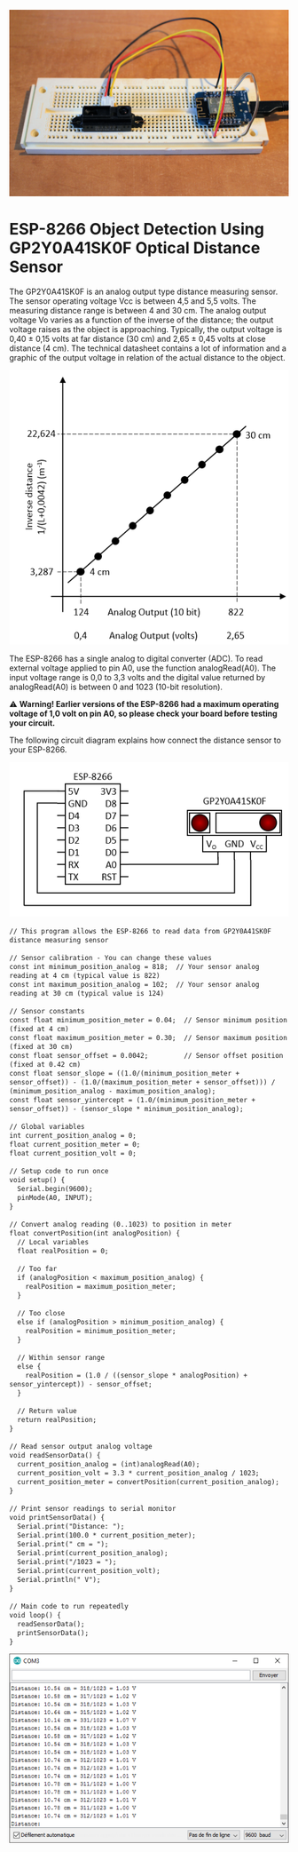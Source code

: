 ![Photo](Photo.jpg)

# ESP-8266 Object Detection Using GP2Y0A41SK0F Optical Distance Sensor

The GP2Y0A41SK0F is an analog output type distance measuring sensor. The sensor operating voltage Vcc is between 4,5 and 5,5 volts. The measuring distance range is between 4 and 30 cm. The analog output voltage Vo varies as a function of the inverse of the distance; the output voltage raises as the object is approaching. Typically, the output voltage is 0,40 ± 0,15 volts at far distance (30 cm) and 2,65 ± 0,45 volts at close distance (4 cm). The technical datasheet contains a lot of information and a graphic of the output voltage in relation of the actual distance to the object.

![Chart](Chart.png)

The ESP-8266 has a single analog to digital converter (ADC). To read external voltage applied to pin A0, use the function analogRead(A0). The input voltage range is 0,0 to 3,3 volts and the digital value returned by analogRead(A0) is between 0 and 1023 (10-bit resolution). 

⚠ **Warning! Earlier versions of the ESP-8266 had a maximum operating voltage of 1,0 volt on pin A0, so please check your board before testing your circuit.**

The following circuit diagram explains how connect the distance sensor to your ESP-8266.

![Circuit](Circuit.png)

```
// This program allows the ESP-8266 to read data from GP2Y0A41SK0F distance measuring sensor

// Sensor calibration - You can change these values
const int minimum_position_analog = 818;  // Your sensor analog reading at 4 cm (typical value is 822)
const int maximum_position_analog = 102;  // Your sensor analog reading at 30 cm (typical value is 124)

// Sensor constants
const float minimum_position_meter = 0.04;  // Sensor minimum position (fixed at 4 cm)
const float maximum_position_meter = 0.30;  // Sensor maximum position (fixed at 30 cm)
const float sensor_offset = 0.0042;         // Sensor offset position (fixed at 0.42 cm)
const float sensor_slope = ((1.0/(minimum_position_meter + sensor_offset)) - (1.0/(maximum_position_meter + sensor_offset))) / (minimum_position_analog - maximum_position_analog);
const float sensor_yintercept = (1.0/(minimum_position_meter + sensor_offset)) - (sensor_slope * minimum_position_analog);

// Global variables
int current_position_analog = 0;
float current_position_meter = 0;
float current_position_volt = 0;

// Setup code to run once
void setup() {
  Serial.begin(9600);
  pinMode(A0, INPUT);
}

// Convert analog reading (0..1023) to position in meter
float convertPosition(int analogPosition) {
  // Local variables
  float realPosition = 0;

  // Too far
  if (analogPosition < maximum_position_analog) {
    realPosition = maximum_position_meter;
  }

  // Too close
  else if (analogPosition > minimum_position_analog) {
    realPosition = minimum_position_meter;
  }

  // Within sensor range
  else {
    realPosition = (1.0 / ((sensor_slope * analogPosition) + sensor_yintercept)) - sensor_offset;
  }

  // Return value
  return realPosition;
}

// Read sensor output analog voltage 
void readSensorData() {
  current_position_analog = (int)analogRead(A0);
  current_position_volt = 3.3 * current_position_analog / 1023;
  current_position_meter = convertPosition(current_position_analog);
}

// Print sensor readings to serial monitor
void printSensorData() {
  Serial.print("Distance: ");
  Serial.print(100.0 * current_position_meter);
  Serial.print(" cm = ");
  Serial.print(current_position_analog);
  Serial.print("/1023 = ");
  Serial.print(current_position_volt);
  Serial.println(" V");
}

// Main code to run repeatedly
void loop() {
  readSensorData();
  printSensorData();
}
```
![Serial Monitor](Output.png)
